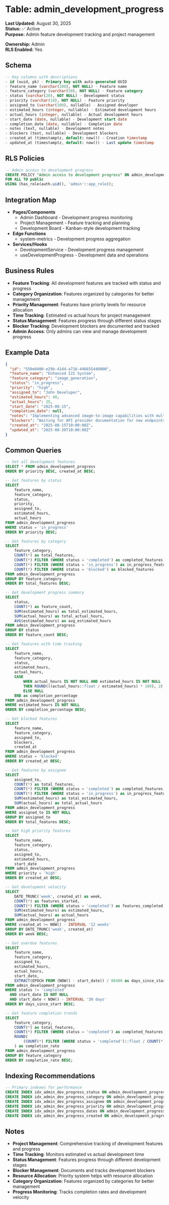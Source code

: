 # Table: admin_development_progress

**Last Updated:** August 30, 2025  
**Status:** ✅ Active  
**Purpose:** Admin feature development tracking and project management

**Ownership:** Admin  
**RLS Enabled:** Yes

## **Schema**
```sql
-- Key columns with descriptions
- id (uuid, pk) - Primary key with auto-generated UUID
- feature_name (varchar(100), NOT NULL) - Feature name
- feature_category (varchar(50), NOT NULL) - Feature category
- status (varchar(20), NOT NULL) - Development status
- priority (varchar(10), NOT NULL) - Feature priority
- assigned_to (varchar(100), nullable) - Assigned developer
- estimated_hours (integer, nullable) - Estimated development hours
- actual_hours (integer, nullable) - Actual development hours
- start_date (date, nullable) - Development start date
- completion_date (date, nullable) - Completion date
- notes (text, nullable) - Development notes
- blockers (text, nullable) - Development blockers
- created_at (timestamptz, default: now()) - Creation timestamp
- updated_at (timestamptz, default: now()) - Last update timestamp
```

## **RLS Policies**
```sql
-- Admin access to development progress
CREATE POLICY "Admin access to development progress" ON admin_development_progress
FOR ALL TO public
USING (has_role(auth.uid(), 'admin'::app_role));
```

## **Integration Map**
- **Pages/Components**
  - Admin Dashboard - Development progress monitoring
  - Project Management - Feature tracking and planning
  - Development Board - Kanban-style development tracking
- **Edge Functions**
  - system-metrics - Development progress aggregation
- **Services/Hooks**
  - DevelopmentService - Development progress management
  - useDevelopmentProgress - Development data and operations

## **Business Rules**
- **Feature Tracking**: All development features are tracked with status and progress
- **Category Organization**: Features organized by categories for better management
- **Priority Management**: Features have priority levels for resource allocation
- **Time Tracking**: Estimated vs actual hours for project management
- **Status Management**: Features progress through different status stages
- **Blocker Tracking**: Development blockers are documented and tracked
- **Admin Access**: Only admins can view and manage development progress

## **Example Data**
```json
{
  "id": "550e8400-e29b-41d4-a716-446655440000",
  "feature_name": "Enhanced I2I System",
  "feature_category": "image_generation",
  "status": "in_progress",
  "priority": "high",
  "assigned_to": "John Developer",
  "estimated_hours": 40,
  "actual_hours": 25,
  "start_date": "2025-08-15",
  "completion_date": null,
  "notes": "Implementing advanced image-to-image capabilities with multiple enhancement options. Currently working on UI integration.",
  "blockers": "Waiting for API provider documentation for new endpoints",
  "created_at": "2025-08-15T10:00:00Z",
  "updated_at": "2025-08-30T10:00:00Z"
}
```

## **Common Queries**
```sql
-- Get all development features
SELECT * FROM admin_development_progress
ORDER BY priority DESC, created_at DESC;

-- Get features by status
SELECT 
    feature_name,
    feature_category,
    status,
    priority,
    assigned_to,
    estimated_hours,
    actual_hours
FROM admin_development_progress
WHERE status = 'in_progress'
ORDER BY priority DESC;

-- Get features by category
SELECT 
    feature_category,
    COUNT(*) as total_features,
    COUNT(*) FILTER (WHERE status = 'completed') as completed_features,
    COUNT(*) FILTER (WHERE status = 'in_progress') as in_progress_features,
    COUNT(*) FILTER (WHERE status = 'blocked') as blocked_features
FROM admin_development_progress
GROUP BY feature_category
ORDER BY total_features DESC;

-- Get development progress summary
SELECT 
    status,
    COUNT(*) as feature_count,
    SUM(estimated_hours) as total_estimated_hours,
    SUM(actual_hours) as total_actual_hours,
    AVG(estimated_hours) as avg_estimated_hours
FROM admin_development_progress
GROUP BY status
ORDER BY feature_count DESC;

-- Get features with time tracking
SELECT 
    feature_name,
    feature_category,
    status,
    estimated_hours,
    actual_hours,
    CASE 
        WHEN actual_hours IS NOT NULL AND estimated_hours IS NOT NULL 
        THEN ROUND(((actual_hours::float / estimated_hours) * 100), 2)
        ELSE NULL
    END as completion_percentage
FROM admin_development_progress
WHERE estimated_hours IS NOT NULL
ORDER BY completion_percentage DESC;

-- Get blocked features
SELECT 
    feature_name,
    feature_category,
    assigned_to,
    blockers,
    created_at
FROM admin_development_progress
WHERE status = 'blocked'
ORDER BY created_at DESC;

-- Get features by assignee
SELECT 
    assigned_to,
    COUNT(*) as total_features,
    COUNT(*) FILTER (WHERE status = 'completed') as completed_features,
    COUNT(*) FILTER (WHERE status = 'in_progress') as in_progress_features,
    SUM(estimated_hours) as total_estimated_hours,
    SUM(actual_hours) as total_actual_hours
FROM admin_development_progress
WHERE assigned_to IS NOT NULL
GROUP BY assigned_to
ORDER BY total_features DESC;

-- Get high priority features
SELECT 
    feature_name,
    feature_category,
    status,
    assigned_to,
    estimated_hours,
    start_date
FROM admin_development_progress
WHERE priority = 'high'
ORDER BY created_at DESC;

-- Get development velocity
SELECT 
    DATE_TRUNC('week', created_at) as week,
    COUNT(*) as features_started,
    COUNT(*) FILTER (WHERE status = 'completed') as features_completed,
    SUM(estimated_hours) as estimated_hours,
    SUM(actual_hours) as actual_hours
FROM admin_development_progress
WHERE created_at >= NOW() - INTERVAL '12 weeks'
GROUP BY DATE_TRUNC('week', created_at)
ORDER BY week DESC;

-- Get overdue features
SELECT 
    feature_name,
    feature_category,
    assigned_to,
    estimated_hours,
    actual_hours,
    start_date,
    EXTRACT(EPOCH FROM (NOW() - start_date)) / 86400 as days_since_start
FROM admin_development_progress
WHERE status != 'completed'
  AND start_date IS NOT NULL
  AND start_date < NOW() - INTERVAL '30 days'
ORDER BY days_since_start DESC;

-- Get feature completion trends
SELECT 
    feature_category,
    COUNT(*) as total_features,
    COUNT(*) FILTER (WHERE status = 'completed') as completed_features,
    ROUND(
        (COUNT(*) FILTER (WHERE status = 'completed')::float / COUNT(*)) * 100, 2
    ) as completion_rate
FROM admin_development_progress
GROUP BY feature_category
ORDER BY completion_rate DESC;
```

## **Indexing Recommendations**
```sql
-- Primary indexes for performance
CREATE INDEX idx_admin_dev_progress_status ON admin_development_progress(status, priority DESC);
CREATE INDEX idx_admin_dev_progress_category ON admin_development_progress(feature_category, status);
CREATE INDEX idx_admin_dev_progress_assignee ON admin_development_progress(assigned_to, status);
CREATE INDEX idx_admin_dev_progress_priority ON admin_development_progress(priority DESC, created_at DESC);
CREATE INDEX idx_admin_dev_progress_dates ON admin_development_progress(start_date, completion_date);
CREATE INDEX idx_admin_dev_progress_created ON admin_development_progress(created_at DESC);
```

## **Notes**
- **Project Management**: Comprehensive tracking of development features and progress
- **Time Tracking**: Monitors estimated vs actual development time
- **Status Management**: Features progress through different development stages
- **Blocker Management**: Documents and tracks development blockers
- **Resource Allocation**: Priority system helps with resource allocation
- **Category Organization**: Features organized by categories for better management
- **Progress Monitoring**: Tracks completion rates and development velocity
